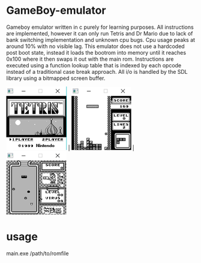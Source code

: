 # GameBoy-emulator
Gameboy emulator written in c purely for learning purposes. All instructions are implemented, however it can only run Tetris and Dr Mario due to lack of bank switching implementation and unknown cpu bugs. Cpu usage peaks at around 10% with no visible lag. This emulator does not use a hardcoded post boot state, instead it loads the bootrom into memory until it reaches 0x100 where it then swaps it out with the main rom. Instructions are executed using a function lookup table that is indexed by each opcode instead of a traditional case break approach. All i/o is handled by the SDL library using a bitmapped screen buffer.

![](Images/1.png)  |  ![](Images/2.png) | ![](Images/3.png)

# usage
main.exe /path/to/romfile




